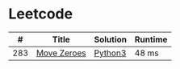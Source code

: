 # Leetcode

| # | Title | Solution | Runtime |
|---| ----- | -------- | ------- |
|283|[ Move Zeroes](https://leetcode.com/problems/move-zeroes/)|[Python3](./solutions/283.%20Move%20Zeroes.py)|48 ms|

